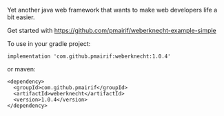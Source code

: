 Yet another java web framework that wants to make web developers life a bit easier.

Get started with https://github.com/pmairif/weberknecht-example-simple

To use in your gradle project:
```
implementation 'com.github.pmairif:weberknecht:1.0.4'
```

or maven:
```
<dependency>
  <groupId>com.github.pmairif</groupId>
  <artifactId>weberknecht</artifactId>
  <version>1.0.4</version>
</dependency>
```
